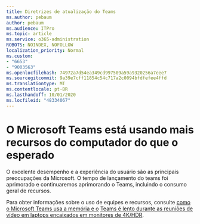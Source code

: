 ```yaml
---
title: Diretrizes de atualização do Teams
ms.author: pebaum
author: pebaum
ms.audience: ITPro
ms.topic: article
ms.service: o365-administration
ROBOTS: NOINDEX, NOFOLLOW
localization_priority: Normal
ms.custom:
- "6653"
- "9003563"
ms.openlocfilehash: 74972a7d54ea349cd997509a59a9320256a7eee7
ms.sourcegitcommit: 9a39e7cff11854c54c717a2c0094bfdfefee4ffd
ms.translationtype: MT
ms.contentlocale: pt-BR
ms.lasthandoff: 10/01/2020
ms.locfileid: "48334067"
---
```

# <a name="teams-is-using-more-computer-resources-than-expected"></a>O Microsoft Teams está usando mais recursos do computador do que o esperado

O excelente desempenho e a experiência do usuário são as principais preocupações da Microsoft. O tempo de lançamento do teams foi aprimorado e continuaremos aprimorando o Teams, incluindo o consumo geral de recursos.  

Para obter informações sobre o uso de equipes e recursos, consulte [como o Microsoft Teams usa a memória e o](https://docs.microsoft.com/microsoftteams/teams-memory-usage-perf)  [Teams é lento durante as reuniões de vídeo em laptops encaixados em monitores de 4K/HDR](https://docs.microsoft.com/MicrosoftTeams/troubleshoot/known-issues/teams-slow-video-meetings-laptops-4k).
